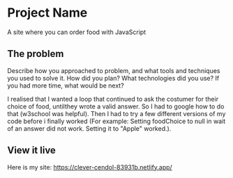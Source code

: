 # Project Name

A site where you can order food with JavaScript

## The problem

Describe how you approached to problem, and what tools and techniques you used to solve it. How did you plan? What technologies did you use? If you had more time, what would be next?

I realised that I wanted a loop that continued to ask the costumer for their choice of food, untilthey wrote a valid answer. So I had to google how to do that (w3school was helpful). Then I had to try a few different versions of my code before i finally worked (For example: Setting foodChoice to null in wait of an answer did not work. Setting it to "Apple" worked.).

## View it live

Here is my site:
https://clever-cendol-83931b.netlify.app/
